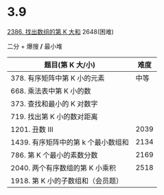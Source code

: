 3.9
=====
[2386. 找出数组的第 K 大和](https://leetcode.cn/problems/find-the-k-sum-of-an-array/)   2648(困难)

二分 + 爆搜 **/** 最小堆

| 题目(**第 K 大/小)**        | 难度   |
|------------------------|------|
| 378. 有序矩阵中第 K 小的元素     | 中等   |
| 668. 乘法表中第 K 小的数       |      |
| 373. 查找和最小的 K 对数字      |      |
| 719. 找出第 K 小的数对距离      |      |
| 1201. 丑数 III           | 2039 |
| 1439. 有序矩阵中的第 k 个最小数组和 | 2134 |
| 786. 第 K 个最小的素数分数      | 2169 |
| 2040. 两个有序数组的第 K 小乘积   | 2518 |
| 1918. 第 K 小的子数组和（会员题）  |      |
